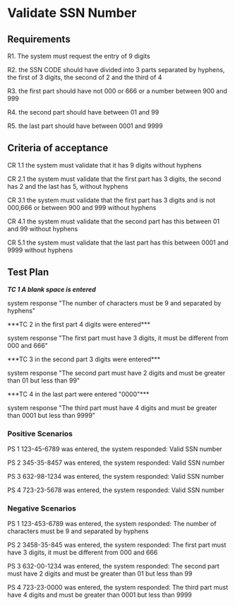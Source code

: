 # Validate SSN Number
## Requirements
<p>R1. The system must request the entry of 9 digits</p>
<p>R2. the SSN CODE should have divided into 3 parts separated by hyphens, the first of 3 digits, the second of 2 and the third of 4</p>
<p>R3.  the first part should have not 000 or 666 or a number between 900 and 999</p>
<p>R4.  the second part should have  between 01 and 99</p>
<p>R5.  the last part should have between 0001 and 9999</p>

## Criteria of acceptance
<p> CR 1.1 the system must validate that it has 9 digits without hyphens</p>
<p>CR 2.1 the system must validate that the first part has 3 digits, the second has 2 and the last has 5, without hyphens</p>
<p>CR 3.1 the system must validate that the first part has 3 digits and is not 000,666 or between 900 and 999 without hyphens</p>
<p>CR 4.1 the system must validate that the second part has this between 01 and 99 without hyphens</p>
<p>CR 5.1 the system must validate that the last part has this between 0001 and 9999 without hyphens</p>

## Test Plan
___<p> TC 1 A blank space is entered</p>___
<p> system response "The number of characters must be 9 and separated by hyphens"</p>
<p> ***TC 2 in the first part 4 digits were entered***</p>
<p> system response "The first part must have 3 digits, it must be different from 000 and 666"</p>
<p> ***TC 3 in the second part 3 digits were entered***</p>
<p> system response "The second part must have 2 digits and must be greater than 01 but less than 99"</p>
<p> ***TC 4 in the last part were entered "0000"***</p>
<p> system response "The third part must have 4 digits and must be greater than 0001 but less than 9999"</p>

### Positive Scenarios
<p> PS 1 123-45-6789 was entered, the system responded: Valid SSN number</p>
<p> PS 2 345-35-8457 was entered, the system responded: Valid SSN number</p>
<p> PS 3 632-98-1234 was entered, the system responded: Valid SSN number</p>
<p> PS 4 723-23-5678 was entered, the system responded: Valid SSN number</p>

### Negative Scenarios
<p>  PS 1 123-453-6789 was entered, the system responded: The number of characters must be 9 and separated by hyphens</p>
<p>  PS 2 3458-35-845 was entered, the system responded: The first part must have 3 digits, it must be different from 000 and 666</p>
<p> PS 3 632-00-1234 was entered, the system responded: The second part must have 2 digits and must be greater than 01 but less than 99</p>
<p> PS 4 723-23-0000 was entered, the system responded: The third part must have 4 digits and must be greater than 0001 but less than 9999</p>
